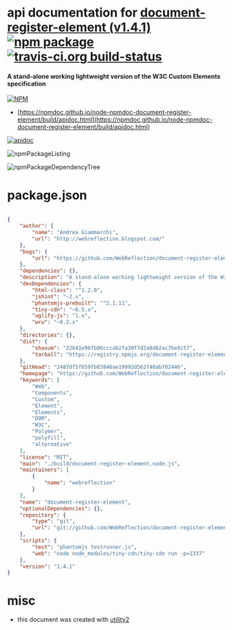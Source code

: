 # api documentation for  [document-register-element (v1.4.1)](https://github.com/WebReflection/document-register-element)  [![npm package](https://img.shields.io/npm/v/npmdoc-document-register-element.svg?style=flat-square)](https://www.npmjs.org/package/npmdoc-document-register-element) [![travis-ci.org build-status](https://api.travis-ci.org/npmdoc/node-npmdoc-document-register-element.svg)](https://travis-ci.org/npmdoc/node-npmdoc-document-register-element)
#### A stand-alone working lightweight version of the W3C Custom Elements specification

[![NPM](https://nodei.co/npm/document-register-element.png?downloads=true&downloadRank=true&stars=true)](https://www.npmjs.com/package/document-register-element)

- [https://npmdoc.github.io/node-npmdoc-document-register-element/build/apidoc.html](https://npmdoc.github.io/node-npmdoc-document-register-element/build/apidoc.html)

[![apidoc](https://npmdoc.github.io/node-npmdoc-document-register-element/build/screenCapture.buildCi.browser.%252Ftmp%252Fbuild%252Fapidoc.html.png)](https://npmdoc.github.io/node-npmdoc-document-register-element/build/apidoc.html)

![npmPackageListing](https://npmdoc.github.io/node-npmdoc-document-register-element/build/screenCapture.npmPackageListing.svg)

![npmPackageDependencyTree](https://npmdoc.github.io/node-npmdoc-document-register-element/build/screenCapture.npmPackageDependencyTree.svg)



# package.json

```json

{
    "author": {
        "name": "Andrea Giammarchi",
        "url": "http://webreflection.blogspot.com/"
    },
    "bugs": {
        "url": "https://github.com/WebReflection/document-register-element/issues"
    },
    "dependencies": {},
    "description": "A stand-alone working lightweight version of the W3C Custom Elements specification",
    "devDependencies": {
        "html-class": "^1.2.0",
        "jshint": "~2.x",
        "phantomjs-prebuilt": "^2.1.11",
        "tiny-cdn": "~0.5.x",
        "uglify-js": "1.x",
        "wru": "~0.2.x"
    },
    "directories": {},
    "dist": {
        "shasum": "22b41e96fb86cccab2fa30f7d2a8d62ac7be8c57",
        "tarball": "https://registry.npmjs.org/document-register-element/-/document-register-element-1.4.1.tgz"
    },
    "gitHead": "2487df5f059fb83846ae19992d562f40ab702446",
    "homepage": "https://github.com/WebReflection/document-register-element",
    "keywords": [
        "Web",
        "Components",
        "Custom",
        "Element",
        "Elements",
        "DOM",
        "W3C",
        "Polymer",
        "polyfill",
        "alternative"
    ],
    "license": "MIT",
    "main": "./build/document-register-element.node.js",
    "maintainers": [
        {
            "name": "webreflection"
        }
    ],
    "name": "document-register-element",
    "optionalDependencies": {},
    "repository": {
        "type": "git",
        "url": "git://github.com/WebReflection/document-register-element.git"
    },
    "scripts": {
        "test": "phantomjs testrunner.js",
        "web": "node node_modules/tiny-cdn/tiny-cdn run -p=1337"
    },
    "version": "1.4.1"
}
```



# misc
- this document was created with [utility2](https://github.com/kaizhu256/node-utility2)
